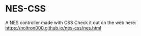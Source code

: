 # NES-CSS
A NES controller made with CSS
Check it out on the web here: https://noltron000.github.io/nes-css/nes.html
